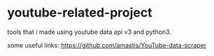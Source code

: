 # youtube-related-project
tools that i made using youtube data api v3 and python3.

some useful links:
https://github.com/amastis/YouTube-data-scraper

